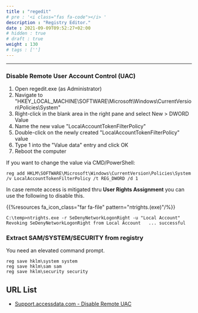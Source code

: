 ```yaml
---
title : "regedit"
# pre : '<i class="fas fa-code"></i> '
description : "Registry Editor."
date : 2021-09-09T09:52:27+02:00
# hidden : true
# draft : true
weight : 130
# tags : ['']
---
```


---

### Disable Remote User Account Control (UAC)

1. Open regedit.exe (as Administrator)
2. Navigate to "HKEY_LOCAL_MACHINE\SOFTWARE\Microsoft\Windows\CurrentVersion\Policies\System"
3. Right-click in the blank area in the right pane and select New > DWORD Value
4. Name the new value "LocalAccountTokenFilterPolicy"
5. Double-click on the newly created "LocalAccountTokenFilterPolicy" value
6. Type 1 into the "Value data" entry and click OK
7. Reboot the computer

If you want to change the value via CMD/PowerShell:

```plain
reg add HKLM\SOFTWARE\Microsoft\Windows\CurrentVersion\Policies\System /v LocalAccountTokenFilterPolicy /t REG_DWORD /d 1
```

In case remote access is mitigated thru **User Rights Assignment** you can use the following to disable this.

{{%resources fa_icon_class="far fa-file" pattern="ntrights.(exe)"/%}}

```plain
C:\temp>ntrights.exe -r SeDenyNetworkLogonRight -u "Local Account"
Revoking SeDenyNetworkLogonRight from Local Account   ... successful
```

### Extract SAM/SYSTEM/SECURITY from registry

You need an elevated command prompt.

```plain
reg save hklm\system system
reg save hklm\sam sam
reg save hklm\security security
```

## URL List

- [Support.accessdata.com - Disable Remote UAC](https://support.accessdata.com/hc/en-us/articles/204150405-Disable-Remote-UAC)
